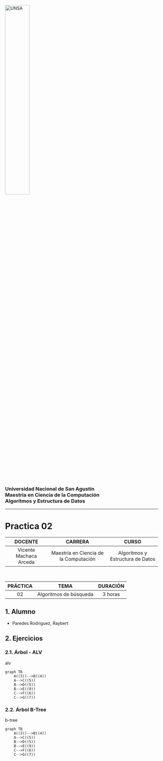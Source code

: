 <img src="https://github.com/UNSA-MCC-2022/MCC_Algoritmos_2022/blob/main/logo_unsa.jpg" alt="UNSA" width="40%"/>

### Universidad Nacional de San Agustín <br/> Maestría en Ciencia de la Computación <br/>  Algoritmos y Estructura de Datos
<hr/>

# Practica 02

| DOCENTE | CARRERA | CURSO |
| :-: | :-: | :-: |
| Vicente Machaca Arceda | Maestría en Ciencia de la Computación | Algoritmos y Estructura de Datos |
<br/>

| PRÁCTICA | TEMA | DURACIÓN |
| :-: | :-: | :-: |
| 02 | Algoritmos de búsqueda | 3 horas

## 1. Alumno
- Paredes Rodriguez, Raybert

## 2. Ejercicios

### 2.1. Árbol - ALV

alv

```mermaid
graph TB
    A((3))-->B((4))
    A-->C((5))
    B-->D((5))
    B-->E((9))
    C-->F((6))
    C-->G((7))
```

### 2.2. Árbol B-Tree

b-tree

```mermaid
graph TB
    A((3))-->B((4))
    A-->C((5))
    B-->D((5))
    B-->E((9))
    C-->F((6))
    C-->G((7))
```
